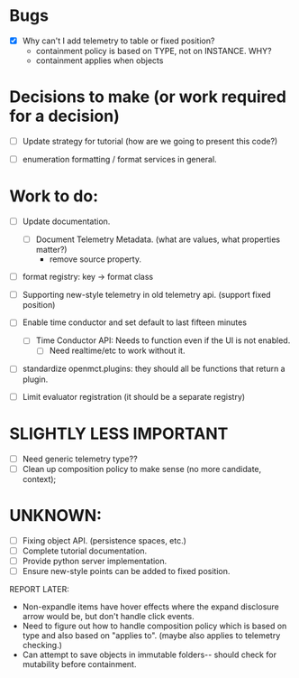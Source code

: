 
# Bugs
* [X] Why can't I add telemetry to table or fixed position?
    * containment policy is based on TYPE, not on INSTANCE.  WHY?
    * containment applies when objects 


# Decisions to make (or work required for a decision)
* [ ] Update strategy for tutorial (how are we going to present this code?)
* [ ] enumeration formatting / format services in general.


# Work to do:
* [ ] Update documentation.
  * [ ] Document Telemetry Metadata. (what are values, what properties matter?)
    * remove source property.
* [ ] format registry: key -> format class

* [ ] Supporting new-style telemetry in old telemetry api. (support fixed position)
* [ ] Enable time conductor and set default to last fifteen minutes
  * [ ] Time Conductor API: Needs to function even if the UI is not enabled.
    * [ ] Need realtime/etc to work without it.
* [ ] standardize openmct.plugins: they should all be functions that return a plugin.
* [ ] Limit evaluator registration (it should be a separate registry)


# SLIGHTLY LESS IMPORTANT
* [ ] Need generic telemetry type??
* [ ] Clean up composition policy to make sense (no more candidate, context);

# UNKNOWN:

* [ ] Fixing object API. (persistence spaces, etc.)
* [ ] Complete tutorial documentation.
* [ ] Provide python server implementation.
* [ ] Ensure new-style points can be added to fixed position.

REPORT LATER:
* Non-expandle items have hover effects where the expand disclosure arrow would be, but don't handle click events.
* Need to figure out how to handle composition policy which is based on type
and also based on "applies to".  (maybe also applies to telemetry checking.)
* Can attempt to save objects in immutable folders-- should check for mutability before containment.








<!-- change type.cssclass to type.cssClass -->
